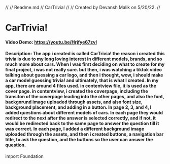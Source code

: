 //
//  Readme.md
//  CarTrivia!
//
//  Created by Devansh Malik on 5/20/22.
//

# CarTrivia!
#### Video Demo: https://youtu.be/Hrjfye67zvI
#### Description: The app i created is called CarTrivia! the reason i created this trivia is due to my long loving interest in different models, brands, and so much more about cars. When I was first deciding on what to create for my final project, i was not really sure. but then, i was watching a tiktok video talking about guessing a car logo, and then i thought, wow, i should make a car model guessing trivia! and ultimately, that is what I created.                                      In my app, there are around 4 files used. in contentview file, it is used as the cover page. in contentview, i created the coverpage, including the transiton of the coverpage leading into the other pages, and also the font, backgorund image uploaded through assets, and also font size, background placement, and adding in a button.                 In page 2, 3, and 4, I added questions about different models of cars. In each page they would redirect to the next after the answer is selected correctly, and if not, it would be redirected back to the same page to answer the question till it was correct. In each page, I added a different background image uploaded through the assets, and then i created buttons, a navigation bar title, to ask the question, and the buttons so the user can answer the question.


import Foundation
